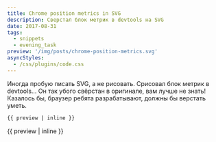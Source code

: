 ```yaml
---
title: Chrome position metrics in SVG
description: Сверстал блок метрик в devtools на SVG
date: 2017-08-31
tags:
  - snippets
  - evening_task
preview: '/img/posts/chrome-position-metrics.svg'
asyncStyles:
  - /css/plugins/code.css
---
```


Иногда пробую писать SVG, а не рисовать. Срисовал блок метрик в devtools... Он так убого свёрстан в оригинале, вам лучше не знать! Казалось бы, браузер ребята разрабатывают, должны бы верстать уметь.

```html
{{ preview | inline }}
```

{{ preview | inline }}
